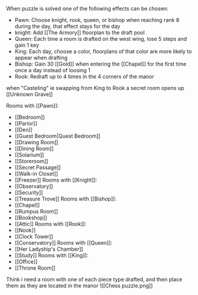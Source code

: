 When puzzle is solved one of the following effects can be chosen:
- Pawn: Choose knight, rook, queen, or bishop when reaching rank 8 during the day, that effect stays for the day
- knight: Add [[The Armory]] floorplan to the draft pool
- Queen: Each time a room is drafted on the west wing, lose 5 steps and gain 1 key
- King: Each day, choose a color, floorplans of that color are more likely to appear when drafting
- Bishop: Gain 30 [[Gold]] when entering the [[Chapel]] for the first time once a day instead of loosing 1
- Rook: Redraft up to 4 times in the 4 corners of the manor

when "Casteling" ie swapping from King to Rook a secret room opens up [[Unknown Grave]]

Rooms with [[Pawn]]:
- [[Bedroom]]
- [[Parlor]]
- [[Den]]
- [[Guest Bedroom|Quest Bedroom]]
- [[Drawing Room]]
- [[Dining Room]]
- [[Solarium]]
- [[Storeroom]]
- [[Secret Passage]]
- [[Walk-in Closet]]
- [[Freezer]]
Rooms with [[Knight]]:
- [[Observatory]]
- [[Security]]
- [[Treasure Trove]]
Rooms with [[Bishop]]:
- [[Chapel]]
- [[Rumpus Room]]
- [[Bookshop]]
- [[Attic]]
Rooms with [[Rook]]:
- [[Nook]]
- [[Clock Tower]]
- [[Conservatory]]
Rooms with [[Queen]]:
- [[Her Ladyship's Chamber]]
- [[Study]]
Rooms with [[King]]:
- [[Office]]
- [[Throne Room]]

Think i need a room with one of each piece type drafted, and then place them as they are located in the manor
![[Chess puzzle.png]]